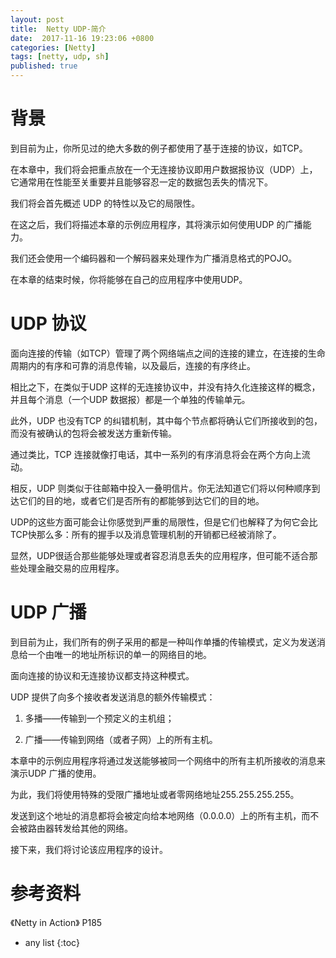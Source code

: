 ```yaml
---
layout: post
title:  Netty UDP-简介
date:  2017-11-16 19:23:06 +0800
categories: [Netty]
tags: [netty, udp, sh]
published: true
---
```


# 背景

到目前为止，你所见过的绝大多数的例子都使用了基于连接的协议，如TCP。

在本章中，我们将会把重点放在一个无连接协议即用户数据报协议（UDP）上，它通常用在性能至关重要并且能够容忍一定的数据包丢失的情况下。

我们将会首先概述 UDP 的特性以及它的局限性。

在这之后，我们将描述本章的示例应用程序，其将演示如何使用UDP 的广播能力。

我们还会使用一个编码器和一个解码器来处理作为广播消息格式的POJO。

在本章的结束时候，你将能够在自己的应用程序中使用UDP。

# UDP 协议

面向连接的传输（如TCP）管理了两个网络端点之间的连接的建立，在连接的生命周期内的有序和可靠的消息传输，以及最后，连接的有序终止。

相比之下，在类似于UDP 这样的无连接协议中，并没有持久化连接这样的概念，并且每个消息（一个UDP 数据报）都是一个单独的传输单元。

此外，UDP 也没有TCP 的纠错机制，其中每个节点都将确认它们所接收到的包，而没有被确认的包将会被发送方重新传输。

通过类比，TCP 连接就像打电话，其中一系列的有序消息将会在两个方向上流动。

相反，UDP 则类似于往邮箱中投入一叠明信片。你无法知道它们将以何种顺序到达它们的目的地，或者它们是否所有的都能够到达它们的目的地。

UDP的这些方面可能会让你感觉到严重的局限性，但是它们也解释了为何它会比TCP快那么多：所有的握手以及消息管理机制的开销都已经被消除了。

显然，UDP很适合那些能够处理或者容忍消息丢失的应用程序，但可能不适合那些处理金融交易的应用程序。

# UDP 广播

到目前为止，我们所有的例子采用的都是一种叫作单播的传输模式，定义为发送消息给一个由唯一的地址所标识的单一的网络目的地。

面向连接的协议和无连接协议都支持这种模式。

UDP 提供了向多个接收者发送消息的额外传输模式：

1. 多播——传输到一个预定义的主机组；

2. 广播——传输到网络（或者子网）上的所有主机。

本章中的示例应用程序将通过发送能够被同一个网络中的所有主机所接收的消息来演示UDP 广播的使用。

为此，我们将使用特殊的受限广播地址或者零网络地址255.255.255.255。

发送到这个地址的消息都将会被定向给本地网络（0.0.0.0）上的所有主机，而不会被路由器转发给其他的网络。

接下来，我们将讨论该应用程序的设计。

# 参考资料

《Netty in Action》 P185

* any list
{:toc}